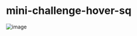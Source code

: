 # mini-challenge-hover-sq

![image](https://user-images.githubusercontent.com/76099444/127551820-b3da9713-4d61-4021-8550-8acf0e0449e8.png)

